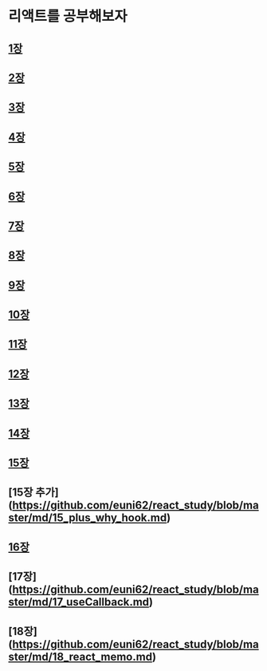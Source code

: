 # 리액트를 공부해보자

## [1장](https://github.com/euni62/react_study/blob/master/1_what_is_react.md)

## [2장](https://github.com/euni62/react_study/blob/master/2_react_component.md)

## [3장](https://github.com/euni62/react_study/blob/master/3_JSX_rule.md)

## [4장](https://github.com/euni62/react_study/blob/master/4_props.md)

## [5장](https://github.com/euni62/react_study/blob/master/5_conditional_rendering.md)

## [6장](https://github.com/euni62/react_study/blob/master/6_useState.md)

## [7장](https://github.com/euni62/react_study/blob/master/7_input_state.md)

## [8장](https://github.com/euni62/react_study/blob/master/8_input_state_care.md)

## [9장](https://github.com/euni62/react_study/blob/master/9_useRef.md)

## [10장](https://github.com/euni62/react_study/blob/master/10_arrangement_rendering.md)

## [11장](https://github.com/euni62/react_study/blob/master/11_useRef_var.md)

## [12장](https://github.com/euni62/react_study/blob/master/12_arrangement_plus.md)

## [13장](https://github.com/euni62/react_study/blob/master/13_arrangement_delete.md)

## [14장](https://github.com/euni62/react_study/blob/master/14_arrangement_edit.md)

## [15장](https://github.com/euni62/react_study/blob/master/15_useEffect.md)

## [15장 추가] (https://github.com/euni62/react_study/blob/master/md/15_plus_why_hook.md)

## [16장](https://github.com/euni62/react_study/blob/master/16_useMemo.md)

## [17장] (https://github.com/euni62/react_study/blob/master/md/17_useCallback.md)

## [18장] (https://github.com/euni62/react_study/blob/master/md/18_react_memo.md)
